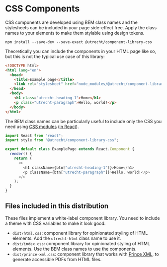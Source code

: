 <!-- @license CC0-1.0 -->

# CSS Components

CSS components are developed using BEM class names and the stylesheets can be included in your page side-effect free. Apply the class names to your elements to make them stylable using design tokens.

```shell
npm install --save-dev --save-exact @utrecht/component-library-css

```

Theoretically you can include the components in your HTML page like so, but this is not the typical use case of this library:

```html
<!DOCTYPE html>
<html lang="en">
  <head>
    <title>Example page</title>
    <link rel="stylesheet" href="node_modules/@utrecht/component-library-css" />
  </head>
  <body>
    <h1 class="utrecht-heading-1">Home</h1>
    <p class="utrecht-paragraph">Hello, world!</p>
  </body>
</html>
```

The BEM class names can be particularly useful to include only the CSS you need using [CSS modules](https://css-tricks.com/css-modules-part-1-need/) ([in React](https://css-tricks.com/css-modules-part-3-react/)).

```js
import React from "react";
import style from "@utrecht/component-library-css";

export default class ExamplePage extends React.Component {
  render() {
    return (
      <>
        <h1 className={btn["utrecht-heading-1"]}>Home</h1>
        <p className={btn["utrecht-paragraph"]}>Hello, world!</p>
      </>
    );
  }
}
```

## Files included in this distribution

These files implement a white-label component library. You need to include a theme with CSS variables to make it look good.

- `dist/html.css`: component library for opinionated styling of HTML elements. Add the `utrecht-html` class name to use it.
- `dist/index.css`: component library for opinionated styling of HTML elements. Use the BEM class names to use the components.
- `dist/prince-xml.css`: component library that works with [Prince XML](http://princexml.com), to generate accessible PDFs from HTML files.
